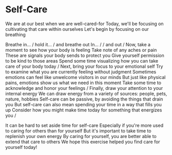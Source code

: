 # Self-Care
We are at our best when we are well-cared-for
Today, we'll be focusing on cultivating that care within ourselves
Let's begin by focusing on our breathing

Breathe in... / hold it... / and breathe out
In... / / and out
/
Now, take a moment to see how your body is feeling
Take note of any aches or pain
These are signals your body sends to protect you
Give yourself permission to be kind to those areas
Spend some time visualizing how you can take care of your body today
/
Next, bring your focus to your emotional self
Try to examine what you are currently feeling without judgment
Sometimes emotions can feel like unwelcome visitors in our minds
But just like physical pains, emotions show us what we need in this moment
Take some time to acknowledge and honor your feelings
/
Finally, draw your attention to your internal energy
We can draw energy from a variety of sources: people, pets, nature, hobbies
Self-care can be passive, by avoiding the things that drain you
But self-care can also mean spending your time in a way that fills you up
Consider how you might make time today for something that energizes you
/

It can be hard to set aside time for self-care
Especially if you're more used to caring for others than for yourself
But it's important to take time to replenish your own energy
By caring for yourself, you are better able to extend that care to others
We hope this exercise helped you find care for yourself today!

[_meta:author]:- "Kip"
[_meta:tags]:- "self-care"
[_meta:date-added]:- "2023-05-15T00:00:00.000"